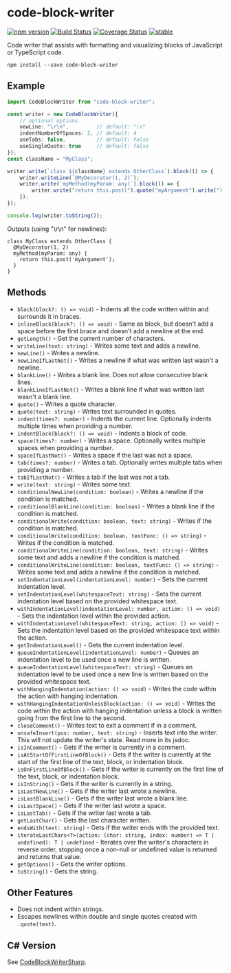 code-block-writer
=================

[![npm version](https://badge.fury.io/js/code-block-writer.svg)](https://badge.fury.io/js/code-block-writer)
[![Build Status](https://travis-ci.org/dsherret/code-block-writer.svg)](https://travis-ci.org/dsherret/code-block-writer)
[![Coverage Status](https://coveralls.io/repos/dsherret/code-block-writer/badge.svg?branch=master&service=github)](https://coveralls.io/github/dsherret/code-block-writer?branch=master)
[![stable](http://badges.github.io/stability-badges/dist/stable.svg)](http://github.com/badges/stability-badges)

Code writer that assists with formatting and visualizing blocks of JavaScript or TypeScript code.

```
npm install --save code-block-writer
```

## Example

```typescript
import CodeBlockWriter from "code-block-writer";

const writer = new CodeBlockWriter({
    // optional options
    newLine: "\r\n",         // default: "\n"
    indentNumberOfSpaces: 2, // default: 4
    useTabs: false,          // default: false
    useSingleQuote: true     // default: false
});
const className = "MyClass";

writer.write(`class ${className} extends OtherClass`).block(() => {
    writer.writeLine(`@MyDecorator(1, 2)`);
    writer.write(`myMethod(myParam: any)`).block(() => {
        writer.write("return this.post(").quote("myArgument").write(");");
    });
});

console.log(writer.toString());
```

Outputs (using "\r\n" for newlines):

```text
class MyClass extends OtherClass {
  @MyDecorator(1, 2)
  myMethod(myParam: any) {
    return this.post('myArgument');
  }
}
```

## Methods

* `block(block?: () => void)` - Indents all the code written within and surrounds it in braces.
* `inlineBlock(block?: () => void)` - Same as block, but doesn't add a space before the first brace and doesn't add a newline at the end.
* `getLength()` - Get the current number of characters.
* `writeLine(text: string)` - Writes some text and adds a newline.
* `newLine()` - Writes a newline.
* `newLineIfLastNot()` - Writes a newline if what was written last wasn't a newline.
* `blankLine()` - Writes a blank line. Does not allow consecutive blank lines.
* `blankLineIfLastNot()` - Writes a blank line if what was written last wasn't a blank line.
* `quote()` - Writes a quote character.
* `quote(text: string)` - Writes text surrounded in quotes.
* `indent(times?: number)` - Indents the current line. Optionally indents multiple times when providing a number.
* `indentBlock(block?: () => void)` - Indents a block of code.
* `space(times?: number)` - Writes a space. Optionally writes multiple spaces when providing a number.
* `spaceIfLastNot()` - Writes a space if the last was not a space.
* `tab(times?: number)` - Writes a tab. Optionally writes multiple tabs when providing a number.
* `tabIfLastNot()` - Writes a tab if the last was not a tab.
* `write(text: string)` - Writes some text.
* `conditionalNewLine(condition: boolean)` - Writes a newline if the condition is matched.
* `conditionalBlankLine(condition: boolean)` - Writes a blank line if the condition is matched.
* `conditionalWrite(condition: boolean, text: string)` - Writes if the condition is matched.
* `conditionalWrite(condition: boolean, textFunc: () => string)` - Writes if the condition is matched.
* `conditionalWriteLine(condition: boolean, text: string)` - Writes some text and adds a newline if the condition is matched.
* `conditionalWriteLine(condition: boolean, textFunc: () => string)` - Writes some text and adds a newline if the condition is matched.
* `setIndentationLevel(indentationLevel: number)` - Sets the current indentation level.
* `setIndentationLevel(whitespaceText: string)` - Sets the current indentation level based on the provided whitespace text.
* `withIndentationLevel(indentationLevel: number, action: () => void)` - Sets the indentation level within the provided action.
* `withIndentationLevel(whitespaceText: string, action: () => void)` - Sets the indentation level based on the provided whitespace text within the action.
* `getIndentationLevel()` - Gets the current indentation level.
* `queueIndentationLevel(indentationLevel: number)` - Queues an indentation level to be used once a new line is written.
* `queueIndentationLevel(whitespaceText: string)` - Queues an indentation level to be used once a new line is written based on the provided whitespace text.
* `withHangingIndentation(action: () => void)` - Writes the code within the action with hanging indentation.
* `withHangingIndentationUnlessBlock(action: () => void)` - Writes the code within the action with hanging indentation unless a block is written going from the first line to the second.
* `closeComment()` - Writes text to exit a comment if in a comment.
* `unsafeInsert(pos: number, text: string)` - Inserts text into the writer. This will not update the writer's state. Read more in its jsdoc.
* `isInComment()` - Gets if the writer is currently in a comment.
* `isAtStartOfFirstLineOfBlock()` - Gets if the writer is currently at the start of the first line of the text, block, or indentation block.
* `isOnFirstLineOfBlock()` - Gets if the writer is currently on the first line of the text, block, or indentation block.
* `isInString()` - Gets if the writer is currently in a string.
* `isLastNewLine()` - Gets if the writer last wrote a newline.
* `isLastBlankLine()` - Gets if the writer last wrote a blank line.
* `isLastSpace()` - Gets if the writer last wrote a space.
* `isLastTab()` - Gets if the writer last wrote a tab.
* `getLastChar()` - Gets the last character written.
* `endsWith(text: string)` - Gets if the writer ends with the provided text.
* `iterateLastChars<T>(action: (char: string, index: number) => T | undefined): T | undefined` - Iterates over the writer's characters in reverse order, stopping once a non-null or undefined value is returned and returns that value.
* `getOptions()` - Gets the writer options.
* `toString()` - Gets the string.

## Other Features

* Does not indent within strings.
* Escapes newlines within double and single quotes created with `.quote(text)`.

## C# Version

See [CodeBlockWriterSharp](https://github.com/dsherret/CodeBlockWriterSharp).
